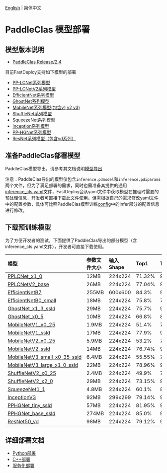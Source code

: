[English](README_EN.md) | 简体中文
# PaddleClas 模型部署

## 模型版本说明

- [PaddleClas Release/2.4](https://github.com/PaddlePaddle/PaddleClas/tree/release/2.4)

目前FastDeploy支持如下模型的部署

- [PP-LCNet系列模型](https://github.com/PaddlePaddle/PaddleClas/blob/release/2.4/docs/zh_CN/models/PP-LCNet.md)
- [PP-LCNetV2系列模型](https://github.com/PaddlePaddle/PaddleClas/blob/release/2.4/docs/zh_CN/models/PP-LCNetV2.md)
- [EfficientNet系列模型](https://github.com/PaddlePaddle/PaddleClas/blob/release/2.4/docs/zh_CN/models/EfficientNet_and_ResNeXt101_wsl.md)
- [GhostNet系列模型](https://github.com/PaddlePaddle/PaddleClas/blob/release/2.4/docs/zh_CN/models/Mobile.md)
- [MobileNet系列模型(包含v1,v2,v3)](https://github.com/PaddlePaddle/PaddleClas/blob/release/2.4/docs/zh_CN/models/Mobile.md)
- [ShuffleNet系列模型](https://github.com/PaddlePaddle/PaddleClas/blob/release/2.4/docs/zh_CN/models/Mobile.md)
- [SqueezeNet系列模型](https://github.com/PaddlePaddle/PaddleClas/blob/release/2.4/docs/zh_CN/models/Others.md)
- [Inception系列模型](https://github.com/PaddlePaddle/PaddleClas/blob/release/2.4/docs/zh_CN/models/Inception.md)
- [PP-HGNet系列模型](https://github.com/PaddlePaddle/PaddleClas/blob/release/2.4/docs/zh_CN/models/PP-HGNet.md)
- [ResNet系列模型（包含vd系列）](https://github.com/PaddlePaddle/PaddleClas/blob/release/2.4/docs/zh_CN/models/ResNet_and_vd.md)

## 准备PaddleClas部署模型

PaddleClas模型导出，请参考其文档说明[模型导出](https://github.com/PaddlePaddle/PaddleClas/blob/release/2.4/docs/zh_CN/inference_deployment/export_model.md#2-%E5%88%86%E7%B1%BB%E6%A8%A1%E5%9E%8B%E5%AF%BC%E5%87%BA)  

注意：PaddleClas导出的模型仅包含`inference.pdmodel`和`inference.pdiparams`两个文件，但为了满足部署的需求，同时也需准备其提供的通用[inference_cls.yaml](https://github.com/PaddlePaddle/PaddleClas/blob/release/2.4/deploy/configs/inference_cls.yaml)文件，FastDeploy会从yaml文件中获取模型在推理时需要的预处理信息，开发者可直接下载此文件使用。但需根据自己的需求修改yaml文件中的配置参数，具体可比照PaddleClas模型训练[config](https://github.com/PaddlePaddle/PaddleClas/tree/release/2.4/ppcls/configs/ImageNet)中的infer部分的配置信息进行修改。


## 下载预训练模型

为了方便开发者的测试，下面提供了PaddleClas导出的部分模型（含inference_cls.yaml文件），开发者可直接下载使用。

| 模型                                                               | 参数文件大小    |输入Shape |  Top1 | Top5 |
|:---------------------------------------------------------------- |:----- |:----- | :----- | :----- |
| [PPLCNet_x1_0](https://bj.bcebos.com/paddlehub/fastdeploy/PPLCNet_x1_0_infer.tgz) | 12MB | 224x224 |71.32% | 90.03% |
| [PPLCNetV2_base](https://bj.bcebos.com/paddlehub/fastdeploy/PPLCNetV2_base_infer.tgz)  | 26MB  | 224x224 |77.04% | 93.27% |
| [EfficientNetB7](https://bj.bcebos.com/paddlehub/fastdeploy/EfficientNetB7_infer.tgz) |  255MB | 600x600 | 84.3% | 96.9% |
| [EfficientNetB0_small](https://bj.bcebos.com/paddlehub/fastdeploy/EfficientNetB0_small_infer.tgz)|  18MB | 224x224 | 75.8% | 75.8% |
| [GhostNet_x1_3_ssld](https://bj.bcebos.com/paddlehub/fastdeploy/GhostNet_x1_3_ssld_infer.tgz) |  29MB | 224x224 | 75.7% | 92.5% |
| [GhostNet_x0_5](https://bj.bcebos.com/paddlehub/fastdeploy/GhostNet_x0_5_infer.tgz) |  10MB | 224x224 | 66.8% | 86.9% |
| [MobileNetV1_x0_25](https://bj.bcebos.com/paddlehub/fastdeploy/MobileNetV1_x0_25_infer.tgz) |  1.9MB | 224x224 | 51.4% | 75.5% |
| [MobileNetV1_ssld](https://bj.bcebos.com/paddlehub/fastdeploy/MobileNetV1_ssld_infer.tgz) |  17MB | 224x224 | 77.9% | 93.9% |
| [MobileNetV2_x0_25](https://bj.bcebos.com/paddlehub/fastdeploy/MobileNetV2_x0_25_infer.tgz) |  5.9MB | 224x224 | 53.2% | 76.5% |
| [MobileNetV2_ssld](https://bj.bcebos.com/paddlehub/fastdeploy/MobileNetV2_ssld_infer.tgz) |  14MB | 224x224 | 76.74% | 93.39% |
| [MobileNetV3_small_x0_35_ssld](https://bj.bcebos.com/paddlehub/fastdeploy/MobileNetV3_small_x0_35_ssld_infer.tgz) |  6.4MB | 224x224 | 55.55% | 77.71% |
| [MobileNetV3_large_x1_0_ssld](https://bj.bcebos.com/paddlehub/fastdeploy/MobileNetV3_large_x1_0_ssld_infer.tgz) |  22MB | 224x224 | 78.96% | 94.48% |
| [ShuffleNetV2_x0_25](https://bj.bcebos.com/paddlehub/fastdeploy/ShuffleNetV2_x0_25_infer.tgz) |  2.4MB | 224x224 | 49.9% | 73.79% |
| [ShuffleNetV2_x2_0](https://bj.bcebos.com/paddlehub/fastdeploy/ShuffleNetV2_x2_0_infer.tgz) |  29MB | 224x224 | 73.15% | 91.2% |
| [SqueezeNet1_1](https://bj.bcebos.com/paddlehub/fastdeploy/SqueezeNet1_1_infer.tgz) |  4.8MB | 224x224 | 60.1% | 81.9% |
| [InceptionV3](https://bj.bcebos.com/paddlehub/fastdeploy/InceptionV3_infer.tgz) |  92MB | 299x299 | 79.14% | 94.59% |
| [PPHGNet_tiny_ssld](https://bj.bcebos.com/paddlehub/fastdeploy/PPHGNet_tiny_ssld_infer.tgz) |  57MB | 224x224 | 81.95% | 96.12% |
| [PPHGNet_base_ssld](https://bj.bcebos.com/paddlehub/fastdeploy/PPHGNet_base_ssld_infer.tgz) |  274MB | 224x224 | 85.0% | 97.35% |
| [ResNet50_vd](https://bj.bcebos.com/paddlehub/fastdeploy/ResNet50_vd_infer.tgz) |  98MB | 224x224 | 79.12% | 94.44% |

## 详细部署文档

- [Python部署](python)
- [C++部署](cpp)
- [服务化部署](serving)
